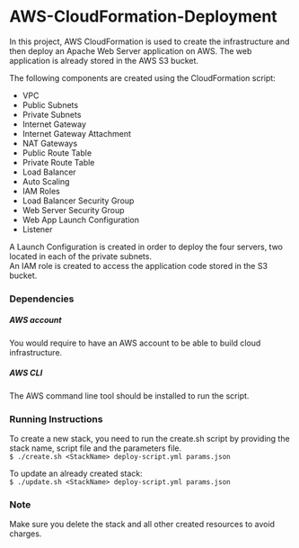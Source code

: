# AWS-CloudFormation-Deployment

In this project, AWS CloudFormation is used to create the infrastructure and then deploy an Apache Web Server application on AWS. The web application is already stored in the AWS S3 bucket.  

The following components are created using the CloudFormation script:  
* VPC
* Public Subnets
* Private Subnets
* Internet Gateway
* Internet Gateway Attachment
* NAT Gateways
* Public Route Table
* Private Route Table
* Load Balancer
* Auto Scaling
* IAM Roles
* Load Balancer Security Group
* Web Server Security Group
* Web App Launch Configuration
* Listener

A Launch Configuration is created in order to deploy the four servers, two located in each of the private subnets.  
An IAM role is created to access the application code stored in the S3 bucket.  

### Dependencies
##### AWS account
You would require to have an AWS account to be able to build cloud infrastructure.  
##### AWS CLI
The AWS command line tool should be installed to run the script.  

### Running Instructions
To create a new stack, you need to run the create.sh script by providing the stack name, script file and the parameters file.  
```$ ./create.sh <StackName> deploy-script.yml params.json```  

To update an already created stack:  
```$ ./update.sh <StackName> deploy-script.yml params.json```

### Note
Make sure you delete the stack and all other created resources to avoid charges.
